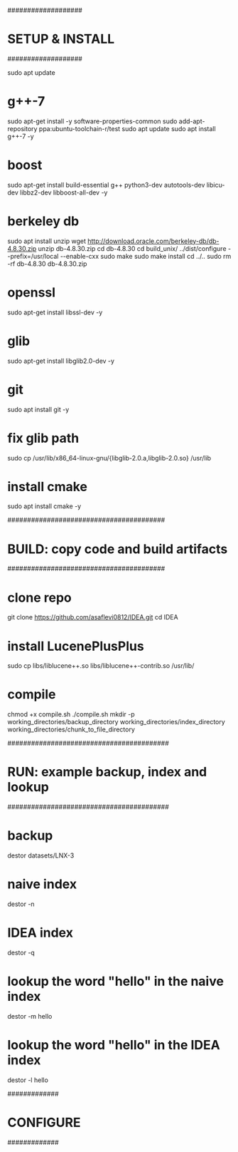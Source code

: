 ###################
# SETUP & INSTALL #
###################

sudo apt update

# g++-7
sudo apt-get install -y software-properties-common
sudo add-apt-repository ppa:ubuntu-toolchain-r/test
sudo apt update
sudo apt install g++-7 -y
# boost
sudo apt-get install build-essential g++ python3-dev autotools-dev libicu-dev libbz2-dev libboost-all-dev -y
# berkeley db
sudo apt install unzip
wget http://download.oracle.com/berkeley-db/db-4.8.30.zip
unzip db-4.8.30.zip
cd db-4.8.30
cd build_unix/
../dist/configure --prefix=/usr/local --enable-cxx
sudo make
sudo make install
cd ../..
sudo rm -rf db-4.8.30 db-4.8.30.zip
# openssl
sudo apt-get install libssl-dev -y
# glib
sudo apt-get install libglib2.0-dev -y
# git
sudo apt install git -y
# fix glib path
sudo cp /usr/lib/x86_64-linux-gnu/{libglib-2.0.a,libglib-2.0.so} /usr/lib
# install cmake
sudo apt install cmake -y


########################################
# BUILD: copy code and build artifacts #
########################################

# clone repo
git clone https://github.com/asaflevi0812/IDEA.git
cd IDEA
# install LucenePlusPlus
sudo cp libs/liblucene++.so libs/liblucene++-contrib.so /usr/lib/
# compile
chmod +x compile.sh
./compile.sh
mkdir -p working_directories/backup_directory working_directories/index_directory working_directories/chunk_to_file_directory

#########################################
# RUN: example backup, index and lookup #
#########################################

# backup
destor datasets/LNX-3
# naive index
destor -n
# IDEA index
destor -q
# lookup the word "hello" in the naive index
destor -m hello
# lookup the word "hello" in the IDEA index
destor -l hello

#############
# CONFIGURE #
#############
